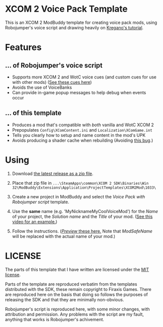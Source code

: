 # XCOM 2 Voice Pack Template

This is an XCOM 2 ModBuddy template for creating voice pack mods, using Robojumper's voice script and drawing heavily on [Kregano's tutorial](https://docs.google.com/document/d/1asHlhTP9tJzyKXIwDALpWdJTVasjh-72blST9kQeai8).

# Features

## ... of Robojumper's voice script
- Supports more XCOM 2 and WotC voice cues (and custom cues for use with other mods) ([See these cues here](https://docs.google.com/spreadsheets/d/10nvJjtUMIvddWRPKUaKMBv4yyiMHjWVSwdeG07YZF0o/edit#gid=0))
- Avoids the use of VoiceBanks
- Can provide in-game popup messages to help debug when events occur

## ... of this template
- Produces a mod that's compatible with *both* vanilla and WotC XCOM 2
- Prepopulates `Config\XComContent.ini` and `Localization\XComGame.int`
- Tells you clearly how to setup and name content in the mod's UPK
- Avoids producing a shader cache when rebuilding (Avoiding [this bug](https://www.reddit.com/r/xcom2mods/comments/48c8v3/psavoicepacks_and_other_mods_to_a_lesser_extent/).)

# Using

1. Download [the latest release as a zip file](https://github.com/stupidpupil/voicepack_template).

2. Place that zip file in `...\SteamApps\common\XCOM 2 SDK\Binaries\Win 32\ModBuddy\Extensions\Application\ProjectTemplates\XCOM2Mod\1033\`

3. Create a new project in ModBuddy and select the *Voice Pack with Robojumper script* template.

4. Use the **same** name (e.g. 'MyNicknameMyCoolVoiceMod') for the *Name* of your project, the *Solution name* and the *Title* of your mod. ([See this video for an example.](https://www.youtube.com/watch?v=5hRLr86eRik&feature=youtu.be))

5. Follow the instructions. ([*Preview* these here.](https://github.com/stupidpupil/voicepack_template/tree/master/VoicePackWithRobojumperScript/Instructions) Note that $ModSafeName$ will be replaced with the actual name of your mod.)

# LICENSE

The parts of this template that I have written are licensed under the [MIT license](https://choosealicense.com/licenses/mit/).

Parts of the template are reproduced verbatim from the templates distributed with the SDK, these remain copyright to Firaxis Games. There are reproduced here on the basis that doing so follows the purposes of releasing the SDK and that they are minimally non-obvious.

Robojumper's script is reproduced here, with some minor changes, with attribution and permission. Any problems with the script are my fault, anything that works is Robojumper's achivement.
